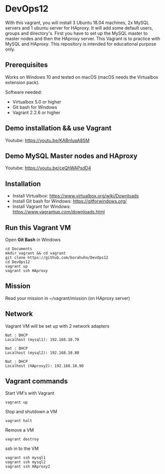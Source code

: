 # DevOps12

With this vagrant, you will install 3 Ubuntu 18.04 machines, 2x MySQL servers and 1 ubuntu server for HAproxy.
It will add some default users, groups and directory's. First you have to set up the MySQL master to master nodes and then the HAproxy server.
This Vagrant is to practice with MySQL and HAproxy.
This repository is intended for educational purpose only.


## Prerequisites

Works on Windows 10 and tested on macOS (macOS needs the Virtualbox extension pack).

Software needed:
* Virtualbox 5.0 or higher
* Git bash for Windows
* Vagrant 2.2.6 or higher


## Demo installation && use Vagrant

Youtube: https://youtu.be/KABnIuaA8SM


## Demo MySQL Master nodes and HAproxy

Youtube: https://youtu.be/ceQhWAPsdD4


## Installation

* Install Virtualbox: https://www.virtualbox.org/wiki/Downloads
* Install Git bash for Windows: https://gitforwindows.org/
* Install Vagrant for Windows: https://www.vagrantup.com/downloads.html

## Run this Vagrant VM
Open **Git Bash** in Windows
```
cd Documents
mkdir vagrant && cd vagrant
git clone https://github.com/borahuho/DevOps12
cd DevOps12
vagrant up
vagrant ssh HAproxy
```
## Mission

Read your mission in ~/vagrant/mission (on HAproxy server)

## Network
Vagrant VM will be set up with 2 network adapters
```
Nat : DHCP
Localhost (mysql1): 192.168.10.70

Nat : DHCP
Localhost (mysql2): 192.168.10.80

Nat : DHCP
Localhost (HAproxy2): 192.168.10.90
```
## Vagrant commands
Start VM's with Vagrant
```
vagrant up
```
Stop and shutdown a VM
```
vagrant halt
```
Remove a VM
```
vagrant destroy
```
ssh in to the VM
```
vagrant ssh mysql1
vagrant ssh mysql2
vagrant ssh HAproxy2
```

